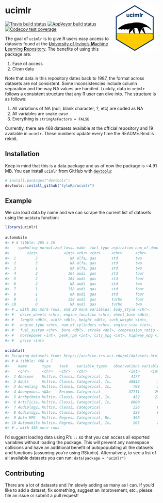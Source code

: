 
<!-- README.md is generated from README.Rmd. Please edit that file -->

# ucimlr <img src="man/figures/logo-inter-ui.png" align="right" height=150/>

<!-- badges: start -->

[![Travis build
status](https://travis-ci.org/tyluRp/ucimlr.svg?branch=master)](https://travis-ci.org/tyluRp/ucimlr)
[![AppVeyor build
status](https://ci.appveyor.com/api/projects/status/github/tyluRp/ucimlr?branch=master&svg=true)](https://ci.appveyor.com/project/tyluRp/ucimlr)
[![Codecov test
coverage](https://codecov.io/gh/tyluRp/ucimlr/branch/master/graph/badge.svg)](https://codecov.io/gh/tyluRp/ucimlr?branch=master)
<!-- badges: end -->

The goal of `ucimlr` is to give R users easy access to datasets found at
the [**U**niversity of **I**rvine’s **M**achine **L**earning
**R**epository](https://archive.ics.uci.edu/ml/index.php). The benefits
of using this package are:

1.  Ease of access
2.  Clean data

Note that data in this repository dates back to 1987, the format across
datasets are not consistent. Some inconsistencies include column
separation and the way NA values are handled. Luckily, data in `ucimlr`
follows a consistent structure that any R user can dive into. The
structure is as follows:

1.  All variations of NA (null, blank character, ?, etc) are coded as NA
2.  All variables are snake case
3.  Everything is `stringAsFactors = FALSE`

Currently, there are 468 datasets available at the official repository
and 19 available in `ucimlr`. These numbers update every time the
README.Rmd is reknit.

## Installation

Keep in mind that this is a data package and as of now the package is
~4.91 MB. You can install `ucimlr` from GitHub with
[`devtools`](https://github.com/r-lib/devtools):

``` r
# install.packages("devtools")
devtools::install_github("tyluRp/ucimlr")
```

## Example

We can load data by name and we can scrape the current list of datasets
using the `ucidata` function:

``` r
library(ucimlr)

automobile
#> # A tibble: 205 x 26
#>    symboling normalized_loss… make  fuel_type aspiration num_of_doors
#>        <int>            <int> <chr> <chr>     <chr>      <chr>       
#>  1         3               NA alfa… gas       std        two         
#>  2         3               NA alfa… gas       std        two         
#>  3         1               NA alfa… gas       std        two         
#>  4         2              164 audi  gas       std        four        
#>  5         2              164 audi  gas       std        four        
#>  6         2               NA audi  gas       std        two         
#>  7         1              158 audi  gas       std        four        
#>  8         1               NA audi  gas       std        four        
#>  9         1              158 audi  gas       turbo      four        
#> 10         0               NA audi  gas       turbo      two         
#> # … with 195 more rows, and 20 more variables: body_style <chr>,
#> #   drive_wheels <chr>, engine_location <chr>, wheel_base <dbl>,
#> #   length <dbl>, width <dbl>, height <dbl>, curb_weight <int>,
#> #   engine_type <chr>, num_of_cylinders <chr>, engine_size <int>,
#> #   fuel_system <chr>, bore <dbl>, stroke <dbl>, compression_ratio <dbl>,
#> #   horsepower <int>, peak_rpm <int>, city_mpg <int>, highway_mpg <int>,
#> #   price <int>

ucidata()
#> Scraping datasets from: https://archive.ics.uci.edu/ml/datasets.html
#> # A tibble: 468 x 7
#>    name       type    task    variable_types   observations variables  year
#>    <chr>      <chr>   <chr>   <chr>                   <int>     <int> <int>
#>  1 Abalone    Multiv… Classi… Categorical, In…         4177         8  1995
#>  2 Adult      Multiv… Classi… Categorical, In…        48842        14  1996
#>  3 Annealing  Multiv… Classi… Categorical, In…          798        38    NA
#>  4 Anonymous… <NA>    Recomm… Categorical             37711       294  1998
#>  5 Arrhythmia Multiv… Classi… Categorical, In…          452       279  1998
#>  6 Artificia… Multiv… Classi… Categorical, In…         6000         7  1992
#>  7 Audiology… Multiv… Classi… Categorical               226        NA  1987
#>  8 Audiology… Multiv… Classi… Categorical               226        69  1992
#>  9 Auto MPG   Multiv… Regres… Categorical, Re…          398         8  1993
#> 10 Automobile Multiv… Regres… Categorical, In…          205        26  1987
#> # … with 458 more rows
```

I’d suggest loading data using R’s `::` so that you can access all
exported variables without loading the package. This will prevent any
namespace collisions and have an additional benefit of autopopulating
all the datasets and functions (assuming you’re using RStudio).
Alternatively, to see a list of all available datasets you can run:
`data(package = "ucimlr")`

## Contributing

There are a lot of datasets and I’m slowly adding as many as I can. If
you’d like to add a dataset, fix something, suggest an improvement,
etc., please file an issue or submit a pull request\!
